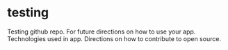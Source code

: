 # testing
Testing github repo.
For future directions on how to use your app.
Technologies used in app.
Directions on how to contribute to open source.

